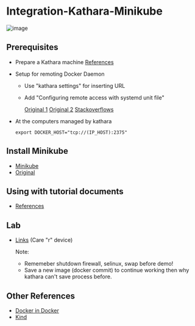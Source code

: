 # Integration-Kathara-Minikube

![image](https://github.com/Trourest186/Hybrid-Kathara-Minikube/assets/74035725/6a65a3b5-1a68-4085-9bae-db4a3bf4fb3c)

## Prerequisites
- Prepare a Kathara machine [References](https://github.com/Trourest186/Kathara/blob/main/README.md)
- Setup for remoting Docker Daemon
  - Use "kathara settings" for inserting URL
  - Add "Configuring remote access with systemd unit file" 

    [Original 1](https://docs.docker.com/config/daemon/remote-access/)
    [Original 2](https://docs.docker.com/engine/reference/commandline/dockerd/#daemon-socket-option)
    [Stackoverflows](https://stackoverflow.com/questions/56130644/connecting-to-a-remote-docker-daemon)
  
- At the computers managed by kathara
  ```
  export DOCKER_HOST="tcp://(IP_HOST):2375"
  ```

## Install Minikube
- [Minikube](https://r2schools.com/how-to-install-minikube-on-ubuntu-22-04-lts/)
- [Original](https://www.youtube.com/watch?v=qG7FGVWijeM&t=200s)

## Using with tutorial documents
- [References](https://minikube.sigs.k8s.io/docs/)

## Lab
- [Links](https://github.com/Trourest186/Kathara/tree/main/Lab_networks)
  (Care "r" device)
  
  Note: 
  - Rememeber shutdown firewall, selinux, swap before demo!
  - Save a new image (docker commit) to continue working then why kathara can't save process before.

## Other References
- [Docker in Docker](https://hub.docker.com/_/docker/)
- [Kind](https://github.com/kubernetes-sigs/kind)
